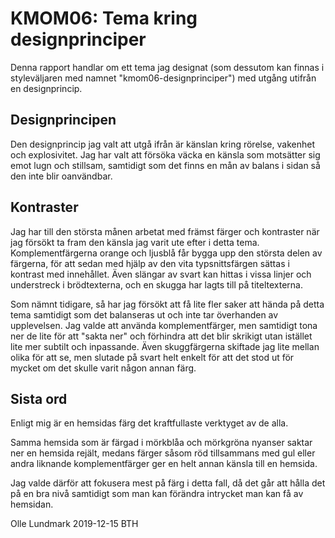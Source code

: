 KMOM06: Tema kring designprinciper
=======================

Denna rapport handlar om ett tema jag designat (som dessutom kan finnas i styleväljaren med namnet "kmom06-designprinciper") med utgång  utifrån en designprincip.

Designprincipen
-----------------------

Den designprincip jag valt att utgå ifrån är känslan kring rörelse, vakenhet och explosivitet. Jag har valt att försöka väcka en känsla som motsätter sig emot lugn och stillsam, samtidigt som det finns en mån av balans i sidan så den inte blir oanvändbar.  


Kontraster
-----------------------

Jag har till den största månen arbetat med främst färger och kontraster när jag försökt ta fram den känsla jag varit ute efter i detta tema. Komplementfärgerna orange och ljusblå får bygga upp den största delen av färgerna, för att sedan med hjälp av den vita typsnittsfärgen sättas i kontrast med innehållet. Även slängar av svart kan hittas i vissa linjer och understreck i brödtexterna, och en skugga har lagts till på titeltexterna.

Som nämnt tidigare, så har jag försökt att få lite fler saker att hända på detta tema samtidigt som det balanseras ut och inte tar överhanden av upplevelsen. Jag valde att använda komplementfärger, men samtidigt tona ner de lite för att "sakta ner" och förhindra att det blir skrikigt utan istället lite mer subtilt och inpassande. Även skuggfärgerna skiftade jag lite mellan olika för att se, men slutade på svart helt enkelt för att det stod ut för mycket om det skulle varit någon annan färg.

Sista ord
-----------------------

Enligt mig är en hemsidas färg det kraftfullaste verktyget av de alla.

Samma hemsida som är färgad i mörkblåa och mörkgröna nyanser saktar ner en hemsida rejält, medans färger såsom röd tillsammans med gul eller andra liknande komplementfärger ger en helt annan känsla till en hemsida.

Jag valde därför att fokusera mest på färg i detta fall, då det går att hålla det på en bra nivå samtidigt som man kan förändra intrycket man kan få av hemsidan.

Olle Lundmark
2019-12-15
BTH
